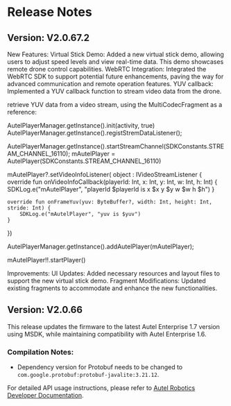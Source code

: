 # Release Notes

## Version: V2.0.67.2
New Features:
Virtual Stick Demo: Added a new virtual stick demo, allowing users to adjust speed levels and view real-time data. This demo showcases remote drone control capabilities.
WebRTC Integration: Integrated the WebRTC SDK to support potential future enhancements, paving the way for advanced communication and remote operation features.
YUV callback: Implemented a YUV callback function to stream video data from the drone.

retrieve YUV data from a video stream, using the MultiCodecFragment as a reference:

AutelPlayerManager.getInstance().init(activity, true)
AutelPlayerManager.getInstance().registStremDataListener();

AutelPlayerManager.getInstance().startStreamChannel(SDKConstants.STREAM_CHANNEL_16110);
mAutelPlayer = AutelPlayer(SDKConstants.STREAM_CHANNEL_16110)

mAutelPlayer?.setVideoInfoListener( object : IVideoStreamListener {
    override fun onVideoInfoCallback(playerId: Int, x: Int, y: Int, w: Int, h: Int) {
        SDKLog.e("mAutelPlayer", "playerId $playerId is x $x y $y w $w h  $h")
    }

    override fun onFrameYuv(yuv: ByteBuffer?, width: Int, height: Int, stride: Int) {
        SDKLog.e("mAutelPlayer", "yuv is $yuv")
    }
})

AutelPlayerManager.getInstance().addAutelPlayer(mAutelPlayer);

mAutelPlayer!!.startPlayer()


Improvements:
UI Updates: Added necessary resources and layout files to support the new virtual stick demo.
Fragment Modifications: Updated existing fragments to accommodate and enhance the new functionalities.

## Version: V2.0.66

This release updates the firmware to the latest Autel Enterprise 1.7 version using MSDK, while maintaining compatibility with Autel Enterprise 1.6.

### Compilation Notes:
- Dependency version for Protobuf needs to be changed to `com.google.protobuf:protobuf-javalite:3.21.12`.

For detailed API usage instructions, please refer to [Autel Robotics Developer Documentation](https://developer.autelrobotics.com/version/v2).
